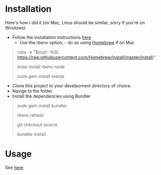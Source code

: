 # Installation
Here's how I did it (on Mac, Linus should be similar, sorry if you're on Windows):

- Follow the installation instructions [here](http://octopress.org/docs/setup/)
  - Use the rbenv option, - do so using [Homebrew](http://brew.sh/) if on Mac

> ruby -e "$(curl -fsSL https://raw.githubusercontent.com/Homebrew/install/master/install)"
>
> brew install rbenv node
>
> sudo gem install execjs

- Clone this project to your develpoment directory of choice.
- Navige to the folder.
- Install the dependencies using Bundler

> sudo gem install bundler
>
> rbenv rehash
>
> git checkout source
>
> bundler install

# Usage
See [here](http://octopress.org/docs/blogging/)
